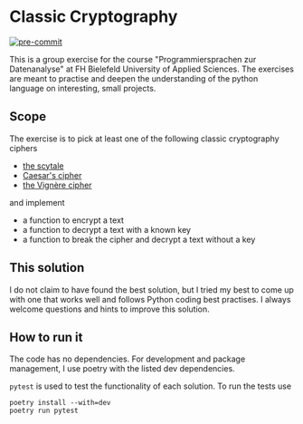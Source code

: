 # Classic Cryptography
[![pre-commit](https://img.shields.io/badge/pre--commit-enabled-brightgreen?logo=pre-commit)](https://github.com/pre-commit/pre-commit)

This is a group exercise for the course "Programmiersprachen zur Datenanalyse" at FH Bielefeld University of Applied Sciences.
The exercises are meant to practise and deepen the understanding of the python language on interesting, small projects.

## Scope
The exercise is to pick at least one of the following classic cryptography ciphers
* [the scytale](https://en.wikipedia.org/wiki/Scytale)
* [Caesar's cipher](https://en.wikipedia.org/wiki/Caesar_cipher)
* [the Vignère cipher](https://en.wikipedia.org/wiki/Vigen%C3%A8re_cipher)

and implement
* a function to encrypt a text
* a function to decrypt a text with a known key
* a function to break the cipher and decrypt a text without a key

## This solution
I do not claim to have found the best solution, but I tried my best to come up with one that works well and follows Python coding best practises.
I always welcome questions and hints to improve this solution.

## How to run it
The code has no dependencies. For development and package management, I use poetry with the listed dev dependencies.

`pytest` is used to test the functionality of each solution. To run the tests use
```shell
poetry install --with=dev
poetry run pytest
```